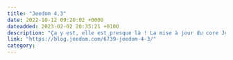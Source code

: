 ```yaml
---
title: "Jeedom 4.3"
date: 2022-10-12 09:20:02 +0000
dateadded: 2023-02-02 20:35:21 +0100
description: "Ça y est, elle est presque là ! La mise à jour du core Jeedom en version 4.3 sera mise à disposition à compter du lundi 17 octobre 2022. Cette mise à jour n’est,..."
link: "https://blog.jeedom.com/6739-jeedom-4-3/"
category:
---
```

